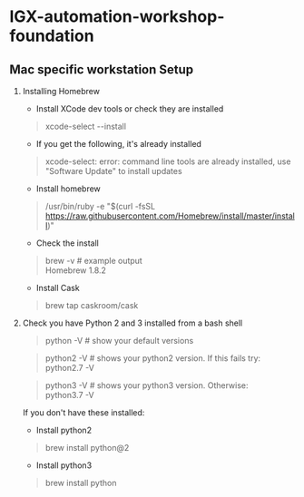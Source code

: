 # IGX-automation-workshop-foundation

## Mac specific workstation Setup

1. Installing Homebrew  

   * Install XCode dev tools or check they are installed  
   > xcode-select --install

   * If you get the following, it's already installed  
   > xcode-select: error: command line tools are already installed, use "Software Update" to install updates

   * Install homebrew  
   > /usr/bin/ruby -e "$(curl -fsSL https://raw.githubusercontent.com/Homebrew/install/master/install)"

   * Check the install  
   > brew -v
   > \# example output  
   > Homebrew 1.8.2

   * Install Cask
   > brew tap caskroom/cask

2. Check you have Python 2 and 3 installed from a bash shell  
   > python -V  \# show your default versions  

   > python2 -V \# shows your python2 version. If this fails try:  
   > python2.7 -V

   > python3 -V \# shows your python3 version. Otherwise:  
   > python3.7 -V

   If you don't have these installed:

   * Install python2  
   > brew install python@2

   * Install python3  
   > brew install python
